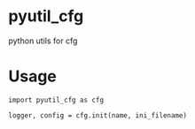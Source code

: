 pyutil_cfg
==========

python utils for cfg

Usage
==========

    import pyutil_cfg as cfg

    logger, config = cfg.init(name, ini_filename)

